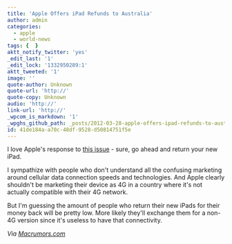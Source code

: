 ```yaml
---
title: 'Apple Offers iPad Refunds to Australia'
author: admin
categories:
  - apple
  - world-news
tags: {  }
aktt_notify_twitter: 'yes'
_edit_last: '1'
_edit_lock: '1332950289:1'
aktt_tweeted: '1'
image: ''
quote-author: Unknown
quote-url: 'http://'
quote-copy: Unknown
audio: 'http://'
link-url: 'http://'
_wpcom_is_markdown: '1'
_wpghs_github_path: _posts/2012-03-28-apple-offers-ipad-refunds-to-australia.md
id: 41de184a-a70c-48df-9528-d50814751f5e
---
```

<p>I love Apple's response to <a href="http://www.abc.net.au/news/2012-03-28/apple-offers-ipad-refunds/3917440">this issue</a> - sure, go ahead and return your new iPad.</p>
<p>I sympathize with people who don't understand all the confusing marketing around cellular data connection speeds and technologies. And Apple clearly shouldn't be marketing their device as 4G in a country where it's not actually compatible with their 4G network.</p>
<p>But I'm guessing the amount of people who return their new iPads for their money back will be pretty low. More likely they'll exchange them for a non-4G version since it's useless to have that connectivity.</p>
<p><em>Via <a href="http://www.macrumors.com/2012/03/27/apple-offers-ipad-refunds-to-australian-customers-misled-about-4g/">Macrumors.com</a></em></p>
